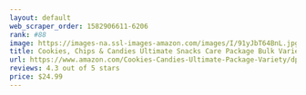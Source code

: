 ```yaml
---
layout: default 
﻿web_scraper_order: 1582906611-6206
rank: #88
image: https://images-na.ssl-images-amazon.com/images/I/91yJbT64BnL.jpg
title: Cookies, Chips & Candies Ultimate Snacks Care Package Bulk Variety Pack Bundle Sampler (50…
url: https://www.amazon.com/Cookies-Candies-Ultimate-Package-Variety/dp/B0721LFDFK/ref=zg_mw_grocery_88?_encoding=UTF8&psc=1&refRID=XTVGWZMF6K6B536217C1
reviews: 4.3 out of 5 stars
price: $24.99 
---
```

